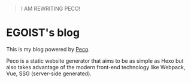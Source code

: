 > I AM REWRITING PECO!

# EGOIST's blog

This is my blog powered by [Peco](https://github.com/egojump/peco).

Peco is a static website generator that aims to be as simple as Hexo but also takes advantage of the modern front-end technology like Webpack, Vue, SSG (server-side generated).

